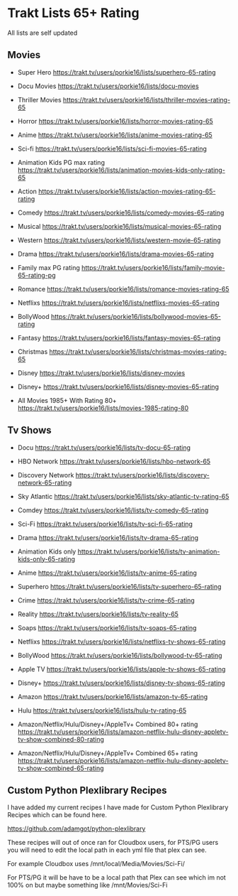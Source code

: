 # Trakt Lists 65+ Rating
All lists are self updated

## Movies 

- Super Hero
https://trakt.tv/users/porkie16/lists/superhero-65-rating

- Docu Movies
https://trakt.tv/users/porkie16/lists/docu-movies

- Thriller Movies
https://trakt.tv/users/porkie16/lists/thriller-movies-rating-65

- Horror
https://trakt.tv/users/porkie16/lists/horror-movies-rating-65

- Anime 
https://trakt.tv/users/porkie16/lists/anime-movies-rating-65

- Sci-fi
https://trakt.tv/users/porkie16/lists/sci-fi-movies-65-rating

- Animation Kids PG max rating
https://trakt.tv/users/porkie16/lists/animation-movies-kids-only-rating-65

- Action 
https://trakt.tv/users/porkie16/lists/action-movies-rating-65-rating

- Comedy 
https://trakt.tv/users/porkie16/lists/comedy-movies-65-rating

- Musical
https://trakt.tv/users/porkie16/lists/musical-movies-65-rating

- Western
https://trakt.tv/users/porkie16/lists/western-movie-65-rating

- Drama
https://trakt.tv/users/porkie16/lists/drama-movies-65-rating

- Family max PG rating
https://trakt.tv/users/porkie16/lists/family-movie-65-rating-pg

- Romance
https://trakt.tv/users/porkie16/lists/romance-movies-rating-65

- Netflixs
https://trakt.tv/users/porkie16/lists/netflixs-movies-65-rating

- BollyWood
https://trakt.tv/users/porkie16/lists/bollywood-movies-65-rating

- Fantasy
https://trakt.tv/users/porkie16/lists/fantasy-movies-65-rating

- Christmas
https://trakt.tv/users/porkie16/lists/christmas-movies-rating-65

- Disney
https://trakt.tv/users/porkie16/lists/disney-movies

- Disney+
https://trakt.tv/users/porkie16/lists/disney-movies-65-rating

- All Movies 1985+ With Rating 80+
https://trakt.tv/users/porkie16/lists/movies-1985-rating-80

## Tv Shows

- Docu
https://trakt.tv/users/porkie16/lists/tv-docu-65-rating

- HBO Network
https://trakt.tv/users/porkie16/lists/hbo-network-65

- Discovery Network
https://trakt.tv/users/porkie16/lists/discovery-network-65-rating

- Sky Atlantic 
https://trakt.tv/users/porkie16/lists/sky-atlantic-tv-rating-65

- Comdey
https://trakt.tv/users/porkie16/lists/tv-comedy-65-rating

- Sci-Fi
https://trakt.tv/users/porkie16/lists/tv-sci-fi-65-rating

- Drama
https://trakt.tv/users/porkie16/lists/tv-drama-65-rating

- Animation Kids only
https://trakt.tv/users/porkie16/lists/tv-animation-kids-only-65-rating

- Anime
https://trakt.tv/users/porkie16/lists/tv-anime-65-rating

- Superhero
https://trakt.tv/users/porkie16/lists/tv-superhero-65-rating

- Crime
https://trakt.tv/users/porkie16/lists/tv-crime-65-rating

- Reality
https://trakt.tv/users/porkie16/lists/tv-reality-65

- Soaps
https://trakt.tv/users/porkie16/lists/tv-soaps-65-rating

- Netflixs
https://trakt.tv/users/porkie16/lists/netflixs-tv-shows-65-rating

- BollyWood
https://trakt.tv/users/porkie16/lists/bollywood-tv-65-rating

- Apple TV
https://trakt.tv/users/porkie16/lists/apple-tv-shows-65-rating

- Disney+
https://trakt.tv/users/porkie16/lists/disney-tv-shows-65-rating

- Amazon
https://trakt.tv/users/porkie16/lists/amazon-tv-65-rating

- Hulu
https://trakt.tv/users/porkie16/lists/hulu-tv-rating-65

- Amazon/Netflix/Hulu/Disney+/AppleTv+ Combined 80+ rating
https://trakt.tv/users/porkie16/lists/amazon-netflix-hulu-disney-appletv-tv-show-combined-80-rating

- Amazon/Netflix/Hulu/Disney+/AppleTv+ Combined 65+ rating
https://trakt.tv/users/porkie16/lists/amazon-netflix-hulu-disney-appletv-tv-show-combined-65-rating

## Custom Python Plexlibrary Recipes

I have added my current recipes I have made for Custom Python Plexlibrary Recipes which can be found here.

https://github.com/adamgot/python-plexlibrary

These recipes will out of once ran for Cloudbox users, for PTS/PG users you will need to edit the local path in each yml file that plex can see.

For example Cloudbox uses /mnt/local/Media/Movies/Sci-Fi/

For PTS/PG it will be have to be a local path that Plex can see which im not 100% on but maybe something like /mnt/Movies/Sci-Fi
